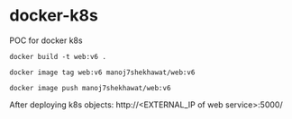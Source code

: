 # docker-k8s
POC for docker k8s

````
docker build -t web:v6 .

docker image tag web:v6 manoj7shekhawat/web:v6

docker image push manoj7shekhawat/web:v6
````

After deploying k8s objects:
http://<EXTERNAL_IP of web service>:5000/

